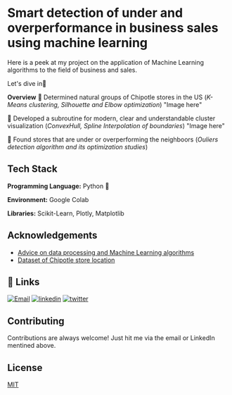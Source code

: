 
# Smart detection of under and overperformance in business sales using machine learning

Here is a peek at my project on the application of Machine Learning algorithms to the field
of business and sales.

Let's dive in🚀

**Overview**
📌 Determined  natural groups of Chipotle stores in the US
(*K-Means clustering, Silhouette and Elbow optimization*)
"Image here"

📌 Developed a subroutine for modern, clear and understandable cluster visualization
(*ConvexHull, Spline Interpolation of boundaries*)
"Image here"

📌 Found stores that are under or overperforming the neighboors 
(*Ouliers detection algorithm and its optimization studies*)

## Tech Stack

**Programming Language:** Python 🐍

**Environment:** Google Colab

**Libraries:** Scikit-Learn, Plotly, Matplotlib


## Acknowledgements

 - [Advice on data processing and Machine Learning algorithms](https://www.linkedin.com/in/alexanderknysh/)
 - [Dataset of Chipotle store location](https://www.kaggle.com/datasets/jeffreybraun/chipotle-locations)
 
## 🔗 Links
[![Email](https://img.shields.io/badge/Gmail-D14836?style=for-the-badge&logo=gmail&logoColor=white)](mailto:stas.buklovskiy@gmail.com)
[![linkedin](https://img.shields.io/badge/linkedin-0A66C2?style=for-the-badge&logo=linkedin&logoColor=white)](https://www.linkedin.com/in/buklovskyi/)
[![twitter](https://img.shields.io/badge/twitter-1DA1F2?style=for-the-badge&logo=twitter&logoColor=white)](https://twitter.com/buklovskyi)

## Contributing

Contributions are always welcome! Just hit me via the email or LinkedIn mentined above. 


## License

[MIT](https://choosealicense.com/licenses/mit/)


